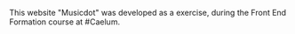 This website "Musicdot" was developed as a exercise, during the Front End Formation course at #Caelum.
